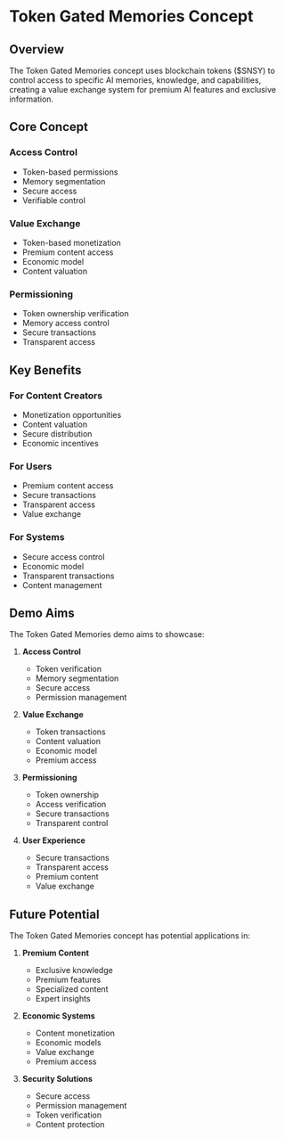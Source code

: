 # Token Gated Memories Concept

## Overview

The Token Gated Memories concept uses blockchain tokens ($SNSY) to control access to specific AI memories, knowledge, and capabilities, creating a value exchange system for premium AI features and exclusive information.

## Core Concept

### Access Control
- Token-based permissions
- Memory segmentation
- Secure access
- Verifiable control

### Value Exchange
- Token-based monetization
- Premium content access
- Economic model
- Content valuation

### Permissioning
- Token ownership verification
- Memory access control
- Secure transactions
- Transparent access

## Key Benefits

### For Content Creators
- Monetization opportunities
- Content valuation
- Secure distribution
- Economic incentives

### For Users
- Premium content access
- Secure transactions
- Transparent access
- Value exchange

### For Systems
- Secure access control
- Economic model
- Transparent transactions
- Content management

## Demo Aims

The Token Gated Memories demo aims to showcase:

1. **Access Control**
   - Token verification
   - Memory segmentation
   - Secure access
   - Permission management

2. **Value Exchange**
   - Token transactions
   - Content valuation
   - Economic model
   - Premium access

3. **Permissioning**
   - Token ownership
   - Access verification
   - Secure transactions
   - Transparent control

4. **User Experience**
   - Secure transactions
   - Transparent access
   - Premium content
   - Value exchange

## Future Potential

The Token Gated Memories concept has potential applications in:

1. **Premium Content**
   - Exclusive knowledge
   - Premium features
   - Specialized content
   - Expert insights

2. **Economic Systems**
   - Content monetization
   - Economic models
   - Value exchange
   - Premium access

3. **Security Solutions**
   - Secure access
   - Permission management
   - Token verification
   - Content protection
